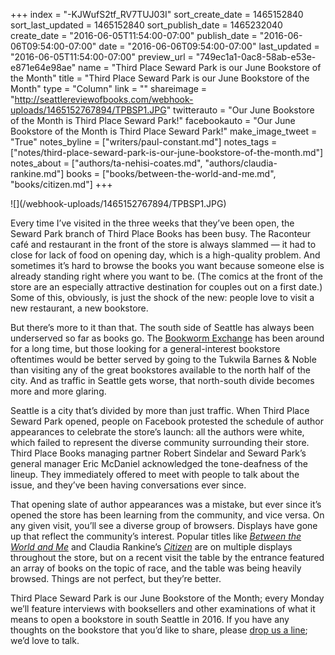 +++
index = "-KJWufS2tf_RV7TUJ03I"
sort_create_date = 1465152840
sort_last_updated = 1465152840
sort_publish_date = 1465232040
create_date = "2016-06-05T11:54:00-07:00"
publish_date = "2016-06-06T09:54:00-07:00"
date = "2016-06-06T09:54:00-07:00"
last_updated = "2016-06-05T11:54:00-07:00"
preview_url = "749ec1a1-0ac8-58ab-e53e-e871e64e98ae"
name = "Third Place Seward Park is our June Bookstore of the Month"
title = "Third Place Seward Park is our June Bookstore of the Month"
type = "Column"
link = ""
shareimage = "http://seattlereviewofbooks.com/webhook-uploads/1465152767894/TPBSP1.JPG"
twitterauto = "Our June Bookstore of the Month is Third Place Seward Park!"
facebookauto = "Our June Bookstore of the Month is Third Place Seward Park!"
make_image_tweet = "True"
notes_byline = ["writers/paul-constant.md"]
notes_tags = ["notes/third-place-seward-park-is-our-june-bookstore-of-the-month.md"]
notes_about = ["authors/ta-nehisi-coates.md", "authors/claudia-rankine.md"]
books = ["books/between-the-world-and-me.md", "books/citizen.md"]
+++
<p class="image">![](/webhook-uploads/1465152767894/TPBSP1.JPG)</p>

Every time I’ve visited in the three weeks that they’ve been open, the Seward Park branch of Third Place Books has been busy. The Raconteur café and restaurant in the front of the store is always slammed — it had to close for lack of food on opening day, which is a high-quality problem. And sometimes it’s hard to browse the books you want because someone else is already standing right where you want to be. (The comics at the front of the store are an especially attractive destination for couples out on a first date.) Some of this, obviously, is just the shock of the new: people love to visit a new restaurant, a new bookstore. 

But there’s more to it than that. The south side of Seattle has always been underserved so far as books go. The [Bookworm Exchange](https://www.facebook.com/Bookworm-Exchange-128804320468949/) has been around for a long time, but those looking for a general-interest bookstore oftentimes would be better served by going to the Tukwila Barnes & Noble than visiting any of the great bookstores available to the north half of the city. And as traffic in Seattle gets worse, that north-south divide becomes more and more glaring. 

Seattle is a city that’s divided by more than just traffic. When Third Place Seward Park opened, people on Facebook protested the schedule of author appearances to celebrate the store’s launch: all the authors were white, which failed to represent the diverse community surrounding their store. Third Place Books managing partner Robert Sindelar and Seward Park’s general manager Eric McDaniel acknowledged the tone-deafness of the lineup. They immediately offered to meet with people to talk about the issue, and they’ve been having conversations ever since.

That opening slate of author appearances was a mistake, but ever since it’s opened the store has been learning from the community, and vice versa. On any given visit, you’ll see a diverse group of browsers. Displays have gone up that reflect the community’s interest. Popular titles like [*Between the World and Me*](http://seattlereviewofbooks.com/reviews/the-seattle-of-your-nightmares/) and Claudia Rankine’s [*Citizen*](http://seattlereviewofbooks.com/reviews/the-publishers-dilemma/) are on multiple displays throughout the store, but on a recent visit the table by the entrance featured an array of books on the topic of race, and the table was being heavily browsed. Things are not perfect, but they’re better. 

Third Place Seward Park is our June Bookstore of the Month; every Monday we’ll feature interviews with booksellers and other examinations of what it means to open a bookstore in south Seattle in 2016. If you have any thoughts on the bookstore that you’d like to share, please [drop us a line](http://seattlereviewofbooks.com/about/); we’d love to talk.
